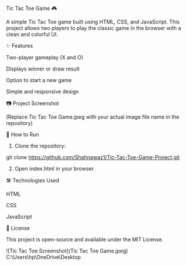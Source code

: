 Tic Tac Toe Game 🎮

A simple Tic Tac Toe game built using HTML, CSS, and JavaScript.
This project allows two players to play the classic game in the browser with a clean and colorful UI.

✨ Features

Two-player gameplay (X and O)

Displays winner or draw result

Option to start a new game

Simple and responsive design


📷 Project Screenshot




(Replace Tic Tac Toe Game.jpeg with your actual image file name in the repository)

🚀 How to Run

1. Clone the repository:

git clone https://github.com/Shahnawaz1/Tic-Tac-Toe-Game-Project.git


2. Open index.html in your browser.



🛠 Technologies Used

HTML

CSS

JavaScript


📄 License

This project is open-source and available under the MIT License.

![Tic Tac Toe Screenshot](Tic Tac Toe Game.jpeg)
C:\Users\hp\OneDrive\Desktop

